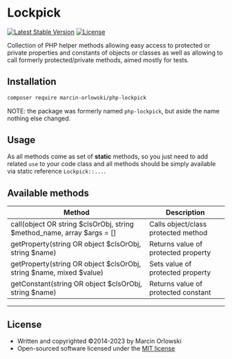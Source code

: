 # Lockpick #

[![Latest Stable Version](https://poser.pugx.org/marcin-orlowski/php-lockpick/v/stable)](https://packagist.org/packages/marcin-orlowski/php-lockpick)
[![License](https://poser.pugx.org/marcin-orlowski/php-lockpick/license)](https://packagist.org/packages/marcin-orlowski/php-lockpick)

Collection of PHP helper methods allowing easy access to protected or private properties
and constants of objects or classes as well as allowing to call formerly protected/private
methods, aimed mostly for tests.

## Installation ##

```bash
composer require marcin-orlowski/php-lockpick
```

NOTE: the package was formerly named `php-lockpick`, but aside the name nothing else changed.

## Usage ##

As all methods come as set of **static** methods, so you just need to add related `use` to your
code class and all methods should be simply available via static reference `Lockpick::...`.

## Available methods ##

| Method                                                                 | Description                         |
|------------------------------------------------------------------------|-------------------------------------|
| call(object OR string $clsOrObj, string $method_name, array $args = [] | Calls object/class protected method |
| getProperty(string OR object $clsOrObj, string $name)                  | Returns value of protected property |
| getProperty(string OR object $clsOrObj, string $name, mixed $value)    | Sets  value of protected property   |
| getConstant(string OR object $clsOrObj, string $name)                  | Returns value of protected constant |

----

## License ##

* Written and copyrighted &copy;2014-2023 by Marcin Orlowski
* Open-sourced software licensed under the [MIT license](http://opensource.org/licenses/MIT)
